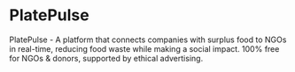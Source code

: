 # PlatePulse
PlatePulse - A platform that connects companies with surplus food to NGOs in real-time, reducing food waste while making a social impact. 100% free for NGOs &amp; donors, supported by ethical advertising. 
